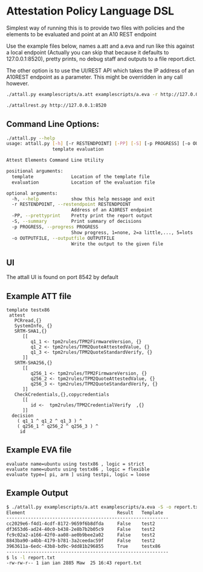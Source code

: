 # Attestation Policy Language DSL

Simplest way of running this is to provide two files with policies and the elements to be evaluated and point at an A10 REST endpoint

Use the example files below, names a.att and a.eva and run like this against a local endpoint (Actually you can skip that because it defaults to 127.0.0.1:8520), pretty prints, no debug staff and outputs to a file report.dict.

The other option is to use the UI/REST API which takes the IP address of an A10REST endpoint as a parameter. This might be overridden in any call however.

```bash
./attall.py examplescripts/a.att examplescripts/a.eva -r http://127.0.0.1:8520 -PP -S -p 0 -o rep1
``` 

```bash
./attallrest.py http://127.0.0.1:8520
```

## Command Line Options:

```bash
./attall.py --help
usage: attall.py [-h] [-r RESTENDPOINT] [-PP] [-S] [-p PROGRESS] [-o OUTPUTFILE]
                 template evaluation

Attest Elements Command Line Utility

positional arguments:
  template              Location of the template file
  evaluation            Location of the evaluation file

optional arguments:
  -h, --help            show this help message and exit
  -r RESTENDPOINT, --restendpoint RESTENDPOINT
                        Address of an A10REST endpoint
  -PP, --prettyprint    Pretty print the report output
  -S, --summary         Print summary of decisions
  -p PROGRESS, --progress PROGRESS
                        Show progress, 1=none, 2=a little,..., 5=lots
  -o OUTPUTFILE, --outputfile OUTPUTFILE
                        Write the output to the given file
```


## UI

The attall UI is found on port 8542 by default

## Example ATT file

```
template testx86
 attest
   PCRread,{}
   SystemInfo, {}
   SRTM-SHA1,{}   
      [[
         q1_1 <- tpm2rules/TPM2FirmwareVersion, {}
         q1_2 <- tpm2rules/TPM2QuoteAttestedValue, {}
         q1_3 <- tpm2rules/TPM2QuoteStandardVerify, {}         
      ]]
   SRTM-SHA256,{}  
      [[
         q256_1 <- tpm2rules/TPM2FirmwareVersion, {}
         q256_2 <- tpm2rules/TPM2QuoteAttestedValue, {}
         q256_3 <- tpm2rules/TPM2QuoteStandardVerify, {}         
      ]]
   CheckCredentials,{},copycredentials
      [[
         id <-  tpm2rules/TPM2CredentialVerify  ,{}
      ]]
  decision
    ( q1_1 ^ q1_2 ^ q1_3 ) ^
    ( q256_1 ^ q256_2 ^ q256_3 ) ^
     id
```

## Example EVA file

```
evaluate name=ubuntu using testx86 , logic = strict
evaluate name=ubuntu using testx86 , logic = flexible
evaluate type=[ pi, arm ] using testpi, logic = loose
```

## Example Output

```bash
$ ./attall.py examplescripts/a.att examplescripts/a.eva -S -o report.txt
Element                                  Result   Template
------------------------------------------------------------
cc2029e6-f4d1-4cdf-8172-9659f6b8dfda     False    test2
df3653d6-ad24-40c0-b438-2e8b7b2b05c9     False    test2
fc9c02a2-a166-42f0-aa08-ae0b9bee2a02     False    test2
8843ba90-a4bb-4179-b781-3a2ceedac59f     False    test2
3963611a-6edc-43b8-bd9c-9dd81b296855     True     testx86
------------------------------------------------------------
$ ls -l report.txt
-rw-rw-r-- 1 ian ian 2885 Maw  25 16:43 report.txt

```